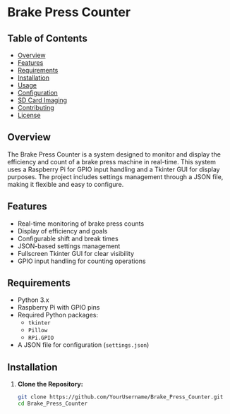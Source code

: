# Brake Press Counter

## Table of Contents
- [Overview](#overview)
- [Features](#features)
- [Requirements](#requirements)
- [Installation](#installation)
- [Usage](#usage)
- [Configuration](#configuration)
- [SD Card Imaging](#sd-card-imaging)
- [Contributing](#contributing)
- [License](#license)

## Overview
The Brake Press Counter is a system designed to monitor and display the efficiency and count of a brake press machine in real-time. This system uses a Raspberry Pi for GPIO input handling and a Tkinter GUI for display purposes. The project includes settings management through a JSON file, making it flexible and easy to configure.

## Features
- Real-time monitoring of brake press counts
- Display of efficiency and goals
- Configurable shift and break times
- JSON-based settings management
- Fullscreen Tkinter GUI for clear visibility
- GPIO input handling for counting operations

## Requirements
- Python 3.x
- Raspberry Pi with GPIO pins
- Required Python packages:
  - `tkinter`
  - `Pillow`
  - `RPi.GPIO`
- A JSON file for configuration (`settings.json`)

## Installation
1. **Clone the Repository:**
   ```bash
   git clone https://github.com/YourUsername/Brake_Press_Counter.git
   cd Brake_Press_Counter
